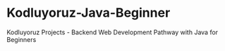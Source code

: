 # Kodluyoruz-Java-Beginner
Kodluyoruz Projects - Backend Web Development Pathway with Java for Beginners
